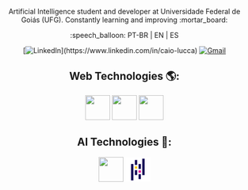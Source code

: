 <div align='center'>
  <p>Artificial Intelligence student and developer at Universidade Federal de Goiás (UFG). Constantly learning and improving :mortar_board:</p>
  <p> :speech_balloon: PT-BR | EN | ES </p>

[![LinkedIn](https://img.shields.io/badge/LinkedIn-0077B5?style=for-the-badge&logo=linkedin&logoColor=white")](https://www.linkedin.com/in/caio-lucca)
[![Gmail](https://img.shields.io/badge/Gmail-D14836?style=for-the-badge&logo=gmail&logoColor=white)](mailto:caiolucca.ti@gmail.com)
</div>

<div align='center'>
  <h2>Web Technologies 🌎:</h2>
  <p align='center'>
    <a href="https://www.javascript.com/" target="_blank"><img src="https://cdn.icon-icons.com/icons2/2415/PNG/512/javascript_original_logo_icon_146455.png" style="width: 50px; height: 50px"></a>
    <a href="https://vuejs.org/" target="_blank"><img src="https://cdn.icon-icons.com/icons2/2107/PNG/512/file_type_vue_icon_130078.png" style="width: 50px; height: 50px"></a>
    <a href="https://tailwindcss.com/" target="_blank"><img src="https://cdn.icon-icons.com/icons2/2107/PNG/512/file_type_tailwind_icon_130128.png" style="width: 50px; height: 50px"></a>
  </p>
</div>

<div align='center'>
  <h2>AI Technologies 🤖:</h2>
  <p align='center'>
    <a href="https://www.python.org/" target="_blank"><img src="https://cdn.icon-icons.com/icons2/112/PNG/512/python_18894.png" style="width: 50px; height: 50px"></a>
    <a href="https://pandas.pydata.org/" target="_blank"><img src="https://raw.githubusercontent.com/s144s/s144s/main/img/Pandas.png" style="width: 50px; height: 50px"></a>
  </p>
</div>
</div>
